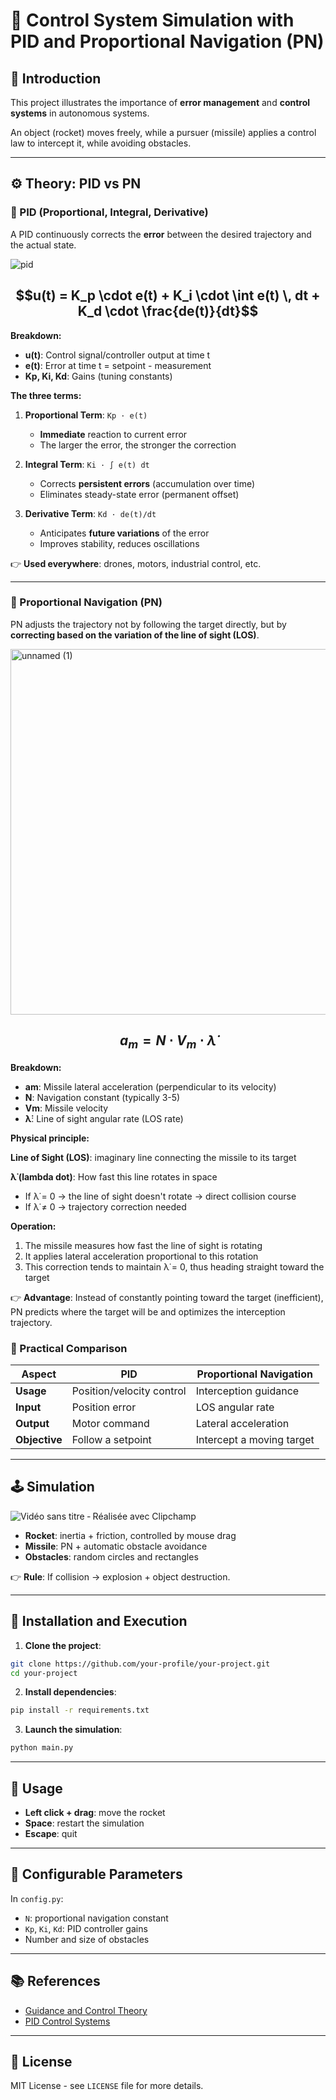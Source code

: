 # 🎯 Control System Simulation with PID and Proportional Navigation (PN)

## 📌 Introduction

This project illustrates the importance of **error management** and **control systems** in autonomous systems.

An object (rocket) moves freely, while a pursuer (missile) applies a control law to intercept it, while avoiding obstacles.

---

## ⚙️ Theory: PID vs PN

### 🔹 PID (Proportional, Integral, Derivative)

A PID continuously corrects the **error** between the desired trajectory and the actual state.

![pid](https://github.com/user-attachments/assets/8e60ed9e-f773-4d31-b787-b3afd132d338)


## $$u(t) = K_p \cdot e(t) + K_i \cdot \int e(t) \, dt + K_d \cdot \frac{de(t)}{dt}$$

**Breakdown:**
- **u(t)**: Control signal/controller output at time t
- **e(t)**: Error at time t = setpoint - measurement
- **Kp, Ki, Kd**: Gains (tuning constants)

**The three terms:**

1. **Proportional Term**: `Kp · e(t)`
   - **Immediate** reaction to current error
   - The larger the error, the stronger the correction

2. **Integral Term**: `Ki · ∫ e(t) dt`
   - Corrects **persistent errors** (accumulation over time)
   - Eliminates steady-state error (permanent offset)

3. **Derivative Term**: `Kd · de(t)/dt`
   - Anticipates **future variations** of the error
   - Improves stability, reduces oscillations

👉 **Used everywhere**: drones, motors, industrial control, etc.

---

### 🔹 Proportional Navigation (PN)

PN adjusts the trajectory not by following the target directly, but by **correcting based on the variation of the line of sight (LOS)**.

<img width="1024" height="585" alt="unnamed (1)" src="https://github.com/user-attachments/assets/46ffe3aa-0856-4c41-9edc-0cea53cef4e4" />


## $$a_m = N \cdot V_m \cdot \dot{\lambda}$$

**Breakdown:**
- **am**: Missile lateral acceleration (perpendicular to its velocity)
- **N**: Navigation constant (typically 3-5)
- **Vm**: Missile velocity
- **λ̇**: Line of sight angular rate (LOS rate)

**Physical principle:**

**Line of Sight (LOS)**: imaginary line connecting the missile to its target

**λ̇ (lambda dot)**: How fast this line rotates in space
- If λ̇ = 0 → the line of sight doesn't rotate → direct collision course
- If λ̇ ≠ 0 → trajectory correction needed

**Operation:**
1. The missile measures how fast the line of sight is rotating
2. It applies lateral acceleration proportional to this rotation
3. This correction tends to maintain λ̇ = 0, thus heading straight toward the target

👉 **Advantage**: Instead of constantly pointing toward the target (inefficient), PN predicts where the target will be and optimizes the interception trajectory.

### 🎯 Practical Comparison

| Aspect | PID | Proportional Navigation |
|--------|-----|------------------------|
| **Usage** | Position/velocity control | Interception guidance |
| **Input** | Position error | LOS angular rate |
| **Output** | Motor command | Lateral acceleration |
| **Objective** | Follow a setpoint | Intercept a moving target |

---

## 🕹️ Simulation

![Vidéo sans titre ‐ Réalisée avec Clipchamp](https://github.com/user-attachments/assets/82a1b5a4-3021-4e36-9738-8183d873e31d)


- **Rocket**: inertia + friction, controlled by mouse drag
- **Missile**: PN + automatic obstacle avoidance
- **Obstacles**: random circles and rectangles

👉 **Rule**: If collision → explosion + object destruction.

---

## 🚀 Installation and Execution

1. **Clone the project**:
```bash
git clone https://github.com/your-profile/your-project.git
cd your-project
```

2. **Install dependencies**:
```bash
pip install -r requirements.txt
```

3. **Launch the simulation**:
```bash
python main.py
```

---

## 📖 Usage

- **Left click + drag**: move the rocket
- **Space**: restart the simulation
- **Escape**: quit

---

## 🔧 Configurable Parameters

In `config.py`:
- `N`: proportional navigation constant
- `Kp`, `Ki`, `Kd`: PID controller gains
- Number and size of obstacles

---

## 📚 References

- [Guidance and Control Theory](https://example.com)
- [PID Control Systems](https://example.com)

---

## 📝 License

MIT License - see `LICENSE` file for more details.
